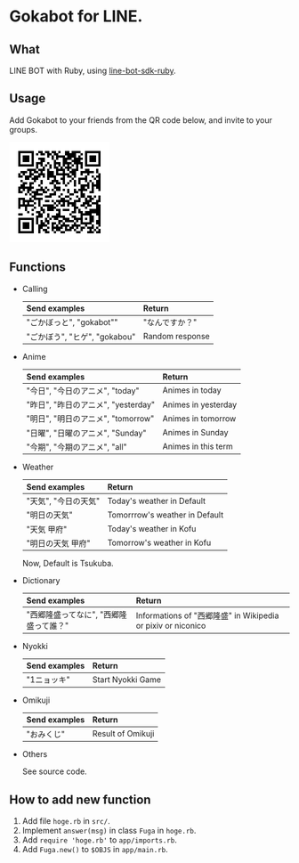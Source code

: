 # Gokabot for LINE.

## What

LINE BOT with Ruby, using [line-bot-sdk-ruby](https://github.com/line/line-bot-sdk-ruby).

## Usage

Add Gokabot to your friends from the QR code below, and invite to your groups.

![QR](./gokabotQR.png)

## Functions

- Calling

  | Send examples                 | Return          |
  |-------------------------------|-----------------|
  | "ごかぼっと", "gokabot""      | "なんですか？"  |
  | "ごかぼう", "ヒゲ", "gokabou" | Random response |

- Anime
  
  | Send examples                       | Return              |
  |-------------------------------------|---------------------|
  | "今日", "今日のアニメ", "today"     | Animes in today     |
  | "昨日", "昨日のアニメ", "yesterday" | Animes in yesterday |
  | "明日", "明日のアニメ", "tomorrow"  | Animes in tomorrow  |
  | "日曜", "日曜のアニメ", "Sunday"    | Animes in Sunday    |
  | "今期", "今期のアニメ", "all"       | Animes in this term |

- Weather

  | Send examples        | Return                         |
  |----------------------|--------------------------------|
  | "天気", "今日の天気" | Today's weather in Default     |
  | "明日の天気"         | Tomorrrow's weather in Default |
  | "天気 甲府"          | Today's weather in Kofu        |
  | "明日の天気 甲府"    | Tomorrow's weather in Kofu     |

  Now, Default is Tsukuba.
  
- Dictionary

  | Send examples                          | Return                                                       |
  |----------------------------------------|--------------------------------------------------------------|
  | "西郷隆盛ってなに", "西郷隆盛って誰？" | Informations of "西郷隆盛" in Wikipedia or pixiv or niconico |

- Nyokki

  | Send examples | Return            |
  |---------------|-------------------|
  | "1ニョッキ"   | Start Nyokki Game |

- Omikuji

  | Send examples | Return            |
  |---------------|-------------------|
  | "おみくじ"    | Result of Omikuji |

- Others

  See source code.

## How to add new function

1. Add file `hoge.rb` in `src/`.
2. Implement `answer(msg)` in class `Fuga` in `hoge.rb`.
3. Add `require 'hoge.rb'` to `app/imports.rb`.
4. Add `Fuga.new()` to `$OBJS` in `app/main.rb`.